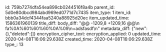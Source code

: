 id: 759b7274dfa54ea899cb0244516f8a4b
parent_id: 5d0e80dbcd984abd969ed0771d7c7435
item_type: 1
item_id: bbb0a34dcf4344faa5240a88925d20ec
item_updated_time: 1586361960139
title_diff: 
body_diff: "@@ -1209,8 +1209,16 @@\n fa%0A%60%60%60%0A%09\n+adsfasdf\n"
metadata_diff: {"new":{},"deleted":[]}
encryption_cipher_text: 
encryption_applied: 0
updated_time: 2020-04-08T16:06:29.638Z
created_time: 2020-04-08T16:06:29.638Z
type_: 13